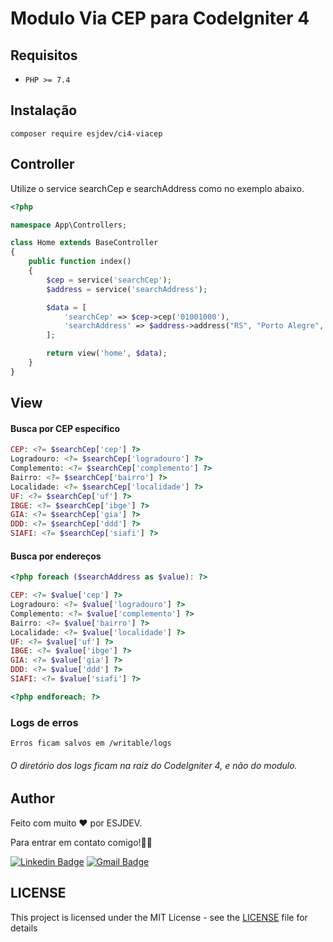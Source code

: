 # Modulo Via CEP para CodeIgniter 4

## Requisitos

* `PHP >= 7.4`

## Instalação

```
composer require esjdev/ci4-viacep
```

## Controller

Utilize o service searchCep e searchAddress como no exemplo abaixo.

~~~php
<?php

namespace App\Controllers;

class Home extends BaseController
{
    public function index()
    {
        $cep = service('searchCep');
        $address = service('searchAddress');

        $data = [
            'searchCep' => $cep->cep('01001000'),
            'searchAddress' => $address->address("RS", "Porto Alegre", "Domingos")
        ];

        return view('home', $data);
    }
}
~~~
## View

#### Busca por CEP específico
~~~php
CEP: <?= $searchCep['cep'] ?>
Logradouro: <?= $searchCep['logradouro'] ?>
Complemento: <?= $searchCep['complemento'] ?>
Bairro: <?= $searchCep['bairro'] ?>
Localidade: <?= $searchCep['localidade'] ?>
UF: <?= $searchCep['uf'] ?>
IBGE: <?= $searchCep['ibge'] ?>
GIA: <?= $searchCep['gia'] ?>
DDD: <?= $searchCep['ddd'] ?>
SIAFI: <?= $searchCep['siafi'] ?>
~~~

#### Busca por endereços
~~~php
<?php foreach ($searchAddress as $value): ?>

CEP: <?= $value['cep'] ?>
Logradouro: <?= $value['logradouro'] ?>
Complemento: <?= $value['complemento'] ?>
Bairro: <?= $value['bairro'] ?>
Localidade: <?= $value['localidade'] ?>
UF: <?= $value['uf'] ?>
IBGE: <?= $value['ibge'] ?>
GIA: <?= $value['gia'] ?>
DDD: <?= $value['ddd'] ?>
SIAFI: <?= $value['siafi'] ?>

<?php endforeach; ?>
~~~

### Logs de erros
```
Erros ficam salvos em /writable/logs
```
###### O diretório dos logs ficam na raiz do CodeIgniter 4, e não do modulo.

## Author

Feito com muito ❤️ por ESJDEV.

Para entrar em contato comigo!👋🏽

[![Linkedin Badge](https://img.shields.io/badge/-Linkedin-blue?style=flat-square&logo=Linkedin&logoColor=white&link=https://www.linkedin.com/in/esjunior/)](https://www.linkedin.com/in/esjunior/)
[![Gmail Badge](https://img.shields.io/badge/-Email-c14438?style=flat-square&logo=Gmail&logoColor=white&link=mailto:seelefighter@gmail.com)](mailto:seelefighter@gmail.com)

## LICENSE

This project is licensed under the MIT License - see the [LICENSE](https://github.com/esjdev/ci4-viacep/blob/master/LICENSE) file for details